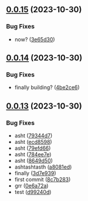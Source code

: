 ## [0.0.15](https://github.com/technovangelist/mattsollamatoolspython/compare/v0.0.14...v0.0.15) (2023-10-30)


### Bug Fixes

* now? ([3e65d30](https://github.com/technovangelist/mattsollamatoolspython/commit/3e65d3091e9a1a64740e62dd256575710732e37b))



## [0.0.14](https://github.com/technovangelist/mattsollamatoolspython/compare/v0.0.13...v0.0.14) (2023-10-30)


### Bug Fixes

* finally building? ([4be2ce6](https://github.com/technovangelist/mattsollamatoolspython/commit/4be2ce60d695a4d0bf2c13a470f7baaf83fa6e61))



## [0.0.13](https://github.com/technovangelist/mattsollamatoolspython/compare/8c7b2830fc70cea38d174c2f4e4aeed2f78b894c...v0.0.13) (2023-10-30)


### Bug Fixes

* asht ([79344d7](https://github.com/technovangelist/mattsollamatoolspython/commit/79344d7bbc8668f46090222bc9e9954896275f25))
* asht ([ecd8598](https://github.com/technovangelist/mattsollamatoolspython/commit/ecd8598264f4276557f09b9004150d9872fa8caf))
* asht ([79efd66](https://github.com/technovangelist/mattsollamatoolspython/commit/79efd66aa22f4b2991d6a1665eccb435d8fa2890))
* asht ([784ee7e](https://github.com/technovangelist/mattsollamatoolspython/commit/784ee7ee81f0b6dd5e9a87b97d772bb726b79be0))
* asht ([8649d50](https://github.com/technovangelist/mattsollamatoolspython/commit/8649d500aebb6124842bd3a226b1c2409e292b48))
* ashtashtasth ([a8081ed](https://github.com/technovangelist/mattsollamatoolspython/commit/a8081ed49a619812dc1ef1fc5444798d0df1fba1))
* finally ([3d7e939](https://github.com/technovangelist/mattsollamatoolspython/commit/3d7e9398e012945a1ef77f4c2849eaa5cb7fc99f))
* first commit ([8c7b283](https://github.com/technovangelist/mattsollamatoolspython/commit/8c7b2830fc70cea38d174c2f4e4aeed2f78b894c))
* grr ([0e6a72a](https://github.com/technovangelist/mattsollamatoolspython/commit/0e6a72a32e92006fd6c781c8d175876835cbe8e9))
* test ([d99240d](https://github.com/technovangelist/mattsollamatoolspython/commit/d99240d10df79b09fa283d1b1a9b270a5555f456))



